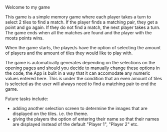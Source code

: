 Welcome to my game

This game is a simple memory game where each player takes a turn to select 2 tiles to find a match.
If the player finds a matching pair, they get a point and go again.
If they do not find a match, the next player takes a turn.
The game ends when all the matches are found and the player with the mosts points wins.

When the game starts, the player/s have the option of selecting the amount of players and the amount of tiles they would like to play with.

The game is automatically generates depending on the selections on the opening pages and should you decide to manually change these options in the code, the App is bulit in a way that it can accomodate any numeric values entered here.
This is under the condition that an even amount of tiles is selected as the user will always need to find a matching pair to end the game.

Future tasks include:
* adding another selection screen to determine the images that are displayed on the tiles. i.e. the theme.
* giving the players the option of entering their name so that their names are displayed instead of the default "Player 1", "Player 2" etc.
